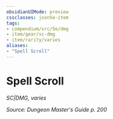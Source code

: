 ```yaml
---
obsidianUIMode: preview
cssclasses: json5e-item
tags:
- compendium/src/5e/dmg
- item/gear/sc-dmg
- item/rarity/varies
aliases: 
- "Spell Scroll"
---
```

# Spell Scroll
*SC|DMG, varies*  


*Source: Dungeon Master's Guide p. 200*